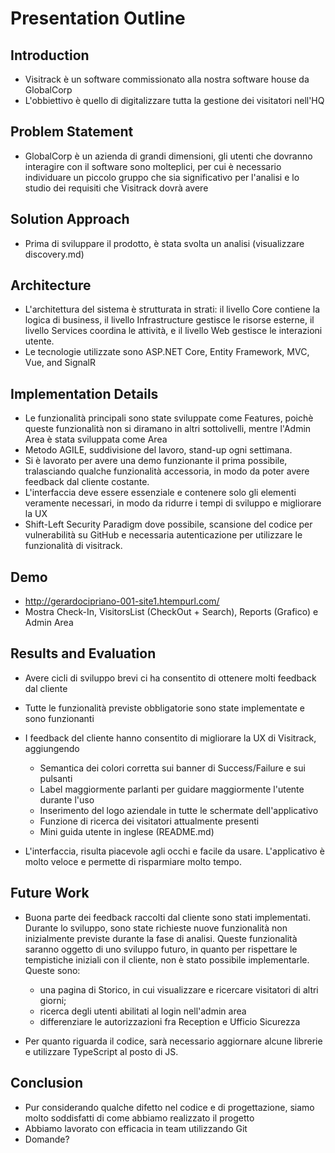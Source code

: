 # Presentation Outline

## Introduction

- Visitrack è un software commissionato alla nostra software house da GlobalCorp
- L'obbiettivo è quello di digitalizzare tutta la gestione dei visitatori nell'HQ

## Problem Statement

- GlobalCorp è un azienda di grandi dimensioni, gli utenti che dovranno interagire con il software sono molteplici, per cui è necessario individuare un piccolo gruppo che sia significativo per l'analisi e lo studio dei requisiti che Visitrack dovrà avere

## Solution Approach

- Prima di sviluppare il prodotto, è stata svolta un analisi (visualizzare discovery.md)

## Architecture

- L'architettura del sistema è strutturata in strati: il livello Core contiene la logica di business, il livello Infrastructure gestisce le risorse esterne, il livello Services coordina le attività, e il livello Web gestisce le interazioni utente.
- Le tecnologie utilizzate sono ASP.NET Core, Entity Framework, MVC, Vue, and SignalR

## Implementation Details

- Le funzionalità principali sono state sviluppate come Features, poichè queste funzionalità non si diramano in altri sottolivelli, mentre l'Admin Area è stata sviluppata come Area
- Metodo AGILE, suddivisione del lavoro, stand-up ogni settimana.
- Si è lavorato per avere una demo funzionante il prima possibile, tralasciando qualche funzionalità accessoria, in modo da poter avere feedback dal cliente costante.
- L'interfaccia deve essere essenziale e contenere solo gli elementi veramente necessari, in modo da ridurre i tempi di sviluppo e migliorare la UX
- Shift-Left Security Paradigm dove possibile, scansione del codice per vulnerabilità su GitHub e necessaria autenticazione per utilizzare le funzionalità di visitrack.

## Demo

- http://gerardocipriano-001-site1.htempurl.com/
- Mostra Check-In, VisitorsList (CheckOut + Search), Reports (Grafico) e Admin Area

## Results and Evaluation

- Avere cicli di sviluppo brevi ci ha consentito di ottenere molti feedback dal cliente

- Tutte le funzionalità previste obbligatorie sono state implementate e sono funzionanti

- I feedback del cliente hanno consentito di migliorare la UX di Visitrack, aggiungendo

  - Semantica dei colori corretta sui banner di Success/Failure e sui pulsanti
  - Label maggiormente parlanti per guidare maggiormente l'utente durante l'uso
  - Inserimento del logo aziendale in tutte le schermate dell'applicativo
  - Funzione di ricerca dei visitatori attualmente presenti
  - Mini guida utente in inglese (README.md)

- L'interfaccia, risulta piacevole agli occhi e facile da usare. L'applicativo è molto veloce e permette di risparmiare molto tempo.

## Future Work

- Buona parte dei feedback raccolti dal cliente sono stati implementati. Durante lo sviluppo, sono state richieste nuove funzionalità non inizialmente previste durante la fase di analisi. Queste funzionalità saranno oggetto di uno sviluppo futuro, in quanto per rispettare le tempistiche iniziali con il cliente, non è stato possibile implementarle. Queste sono:

  - una pagina di Storico, in cui visualizzare e ricercare visitatori di altri giorni;
  - ricerca degli utenti abilitati al login nell'admin area
  - differenziare le autorizzazioni fra Reception e Ufficio Sicurezza

- Per quanto riguarda il codice, sarà necessario aggiornare alcune librerie e utilizzare TypeScript al posto di JS.

## Conclusion

- Pur considerando qualche difetto nel codice e di progettazione, siamo molto soddisfatti di come abbiamo realizzato il progetto
- Abbiamo lavorato con efficacia in team utilizzando Git
- Domande?
